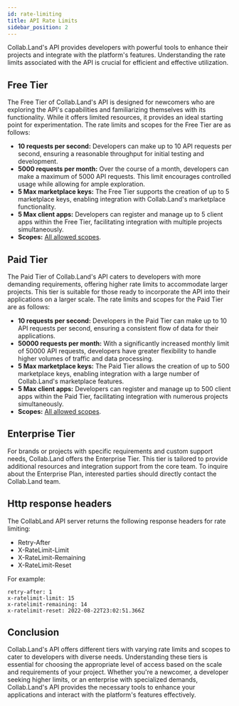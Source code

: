 ```yaml
---
id: rate-limiting
title: API Rate Limits
sidebar_position: 2
---
```



Collab.Land's API provides developers with powerful tools to enhance their projects and integrate with the platform's features. Understanding the rate limits associated with the API is crucial for efficient and effective utilization. 

## Free Tier
The Free Tier of Collab.Land's API is designed for newcomers who are exploring the API's capabilities and familiarizing themselves with its functionality. While it offers limited resources, it provides an ideal starting point for experimentation. The rate limits and scopes for the Free Tier are as follows:

- **10 requests per second:** Developers can make up to 10 API requests per second, ensuring a reasonable throughput for initial testing and development.
- **5000 requests per month:** Over the course of a month, developers can make a maximum of 5000 API requests. This limit encourages controlled usage while allowing for ample exploration.
- **5 Max marketplace keys:** The Free Tier supports the creation of up to 5 marketplace keys, enabling integration with Collab.Land's marketplace functionality.
- **5 Max client apps:** Developers can register and manage up to 5 client apps within the Free Tier, facilitating integration with multiple projects simultaneously.
- **Scopes:** [All allowed scopes](https://api-qa.collab.land/scopes).


## Paid Tier
The Paid Tier of Collab.Land's API caters to developers with more demanding requirements, offering higher rate limits to accommodate larger projects. This tier is suitable for those ready to incorporate the API into their applications on a larger scale. The rate limits and scopes for the Paid Tier are as follows:

- **10 requests per second:**  Developers in the Paid Tier can make up to 10 API requests per second, ensuring a consistent flow of data for their applications.
- **50000 requests per month:** With a significantly increased monthly limit of 50000 API requests, developers have greater flexibility to handle higher volumes of traffic and data processing.
- **5 Max marketplace keys:** The Paid Tier allows the creation of up to 500 marketplace keys, enabling integration with a large number of Collab.Land's marketplace features.
- **5 Max client apps:**  Developers can register and manage up to 500 client apps within the Paid Tier, facilitating integration with numerous projects simultaneously.
- **Scopes:** [All allowed scopes](https://api-qa.collab.land/scopes).


## Enterprise Tier
For brands or projects with specific requirements and custom support needs, Collab.Land offers the Enterprise Tier. This tier is tailored to provide additional resources and integration support from the core team. To inquire about the Enterprise Plan, interested parties should directly contact the Collab.Land team.

## Http response headers

The CollabLand API server returns the following response headers for rate
limiting:

- Retry-After
- X-RateLimit-Limit
- X-RateLimit-Remaining
- X-RateLimit-Reset

For example:

```
retry-after: 1
x-ratelimit-limit: 15
x-ratelimit-remaining: 14
x-ratelimit-reset: 2022-08-22T23:02:51.366Z
```

## Conclusion
Collab.Land's API offers different tiers with varying rate limits and scopes to cater to developers with diverse needs. Understanding these tiers is essential for choosing the appropriate level of access based on the scale and requirements of your project. Whether you're a newcomer, a developer seeking higher limits, or an enterprise with specialized demands, Collab.Land's API provides the necessary tools to enhance your applications and interact with the platform's features effectively.


